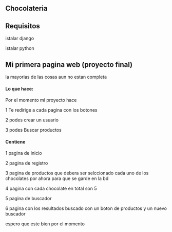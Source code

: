 ## Chocolateria

## Requisitos 

istalar django

istalar python 

## Mi primera pagina web (proyecto final) 

la mayorias de las cosas aun no estan completa

#### Lo que hace:

Por el momento mi proyecto hace 

1 Te redirige a cada pagina con los botones

2 podes crear un usuario 

3 podes Buscar productos 

#### Contiene

1 pagina de inicio 

2 pagina de registro 

3 pagina de productos que debera ser selccionado cada uno de los chocolates  por ahora para que se garde en la bd

4 pagina con cada chocolate en total son 5 

5 pagina de buscador

6 pagina con los resultados buscado con un boton de productos y un nuevo buscador 

espero que este bien por el momento 


